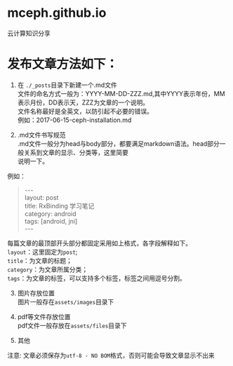 # mceph.github.io

云计算知识分享

# 发布文章方法如下：

1. 在 `./_posts`目录下新建一个.md文件  
    文件的命名方式一般为：YYYY-MM-DD-ZZZ.md,其中YYYY表示年份，MM表示月份，DD表示天，ZZZ为文章的一个说明。  
    文件名称最好是全英文，以防引起不必要的错误。  
    例如：2017-06-15-ceph-installation.md

2. .md文件书写规范  
    .md文件一般分为head与body部分，都要满足markdown语法。head部分一般关系到文章的显示、分类等，这里简要  
   说明一下。

例如：

> \---<br>
> layout: post  
> title: RxBinding 学习笔记  
> category: android<br>
> tags: \[android, jni\]<br>
> \---

每篇文章的最顶部开头部分都固定采用如上格式，各字段解释如下。  
`layout`：这里固定为`post`;   
`title`：为文章的标题；   
`category`：为文章所属分类；  
`tags`：为文章的标签，可以支持多个标签，标签之间用逗号分割。

3. 图片存放位置  
   图片一般存在`assets/images`目录下

4. pdf等文件存放位置  
   pdf文件一般存放在`assets/files`目录下

5. 其他

注意: 文章必须保存为`utf-8 - NO BOM`格式，否则可能会导致文章显示不出来


